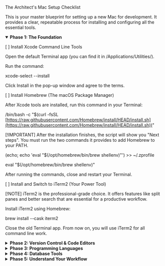 The Architect's Mac Setup Checklist

This is your master blueprint for setting up a new Mac for development. It provides a clear, repeatable process for installing and configuring all the essential tools.

<details open>
<summary><strong>Phase 1: The Foundation</strong></summary>

[ ] Install Xcode Command Line Tools

Open the default Terminal app (you can find it in /Applications/Utilities/).

Run the command:

xcode-select --install


Click Install in the pop-up window and agree to the terms.

[ ] Install Homebrew (The macOS Package Manager)

After Xcode tools are installed, run this command in your Terminal:

/bin/bash -c "$(curl -fsSL [https://raw.githubusercontent.com/Homebrew/install/HEAD/install.sh](https://raw.githubusercontent.com/Homebrew/install/HEAD/install.sh))"


[!IMPORTANT]
After the installation finishes, the script will show you "Next steps". You must run the two commands it provides to add Homebrew to your PATH.

(echo; echo 'eval "$(/opt/homebrew/bin/brew shellenv)"') >> ~/.zprofile


eval "$(/opt/homebrew/bin/brew shellenv)"


After running the commands, close and restart your Terminal.

[ ] Install and Switch to iTerm2 (Your Power Tool)

[!NOTE]
iTerm2 is the professional-grade choice. It offers features like split panes and better search that are essential for a productive workflow.

Install iTerm2 using Homebrew:

brew install --cask iterm2


Close the old Terminal app. From now on, you will use iTerm2 for all command line work.

</details>

<details>
<summary><strong>Phase 2: Version Control & Code Editors</strong></summary>

[ ] Install Git & GitHub Desktop

[ ] Update Git using Homebrew:

brew install git


[ ] Install the GitHub Desktop application:

brew install --cask github


[ ] Install Sublime Text & Sublime Merge

[ ] Install the Sublime Text editor:

brew install --cask sublime-text


[ ] Install the Sublime Merge Git client:

brew install --cask sublime-merge


</details>

<details>
<summary><strong>Phase 3: Programming Languages</strong></summary>

[ ] Install Python

Install the latest version of Python 3:

brew install python3


[ ] Install R & RStudio

[ ] Install the R language:

brew install --cask r


[ ] Install the RStudio IDE:

brew install --cask rstudio


</details>

<details>
<summary><strong>Phase 4: Database Tools</strong></summary>

[ ] Install a SQL Client

Install the TablePlus database client (the user interface):

brew install --cask tableplus


[ ] Install a SQL Server

Install the MySQL database server (the engine that stores the data):

brew install mysql


</details>

<details>
<summary><strong>Phase 5: Understand Your Workflow</strong></summary>

This is the process of how all the tools fit together for a typical project.

Pull: Use GitHub Desktop or the command line in iTerm2 (git pull) to get the latest version of your project.

Edit: Open the project folder in Sublime Text to write and edit your code (Python, SQL, R, etc.).

Commit: Use Sublime Merge or GitHub Desktop to visually review your changes, write a commit message, and save a snapshot of your work.

Push: Use the "Push" button or command (git push) to upload your changes to your public GitHub repository.

Query: Use TablePlus to connect to databases (like your local MySQL server), run SQL queries, and export results for analysis.

</details>